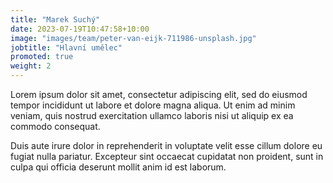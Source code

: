 ```yaml
---
title: "Marek Suchý"
date: 2023-07-19T10:47:58+10:00
image: "images/team/peter-van-eijk-711986-unsplash.jpg"
jobtitle: "Hlavní umělec"
promoted: true
weight: 2
---
```


Lorem ipsum dolor sit amet, consectetur adipiscing elit, sed do eiusmod tempor incididunt ut labore et dolore magna aliqua. Ut enim ad minim veniam, quis nostrud exercitation ullamco laboris nisi ut aliquip ex ea commodo consequat.

Duis aute irure dolor in reprehenderit in voluptate velit esse cillum dolore eu fugiat nulla pariatur. Excepteur sint occaecat cupidatat non proident, sunt in culpa qui officia deserunt mollit anim id est laborum.

